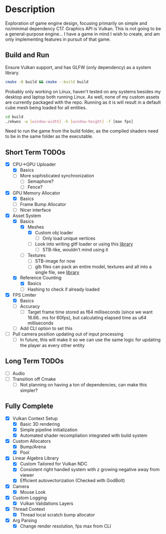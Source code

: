 # Description
Exploration of game engine design, focusing primarily on simple and no/minimal dependency C17. Graphics API is Vulkan. This is not going to be a general-purpose engine... I have a game in mind I wish to create, and am only implementing features in pursuit of that game.
## Build and Run
Ensure Vulkan support, and has GLFW (only dependency) as a system library.
```bash
cmake -B build && cmake --build build
```
Probably only working on Linux, haven't tested on any systems besides my desktop and laptop both running Linux. As well, none of my custom assets are currently packaged with the repo. Running as it is will result in a default cube mesh being loaded for all entities.
```bash
cd build
./ekwos -w [window-width] -h [window-height] -f [max fps]
```
Need to run the game from the build folder, as the compiled shaders need to be in the same folder as the executable.

## Short Term TODOs
- [x] CPU->GPU Uploader
    - [x] Basics
    - [ ] More sophisticated synchronization
        - [ ] Semaphore?
        - [ ] Fence?
- [x] GPU Memory Allocator
    - [x] Basics
    - [ ] Frame Bump Allocator
    - [ ] Nicer interface
- [x] Asset System
    - [x] Basics
        - [x] Meshes
            - [x] Custom obj loader
                - [ ] Only load unique vertices
            - [ ] Look into writing gltf loader or using this [library](https://github.com/jkuhlmann/cgltf/tree/master)
                - [ ] STB-like, wouldn't mind using it
        - [ ] Textures
            - [ ] STB-image for now
            - [ ] glb files can pack an entire model, textures and all into a single file, see [library](https://github.com/jkuhlmann/cgltf/tree/master)
    - [x] Reference Counting
        - [x] Basics
        - [ ] Hashing to check if already loaded
- [x] FPS Limiter
    - [x] Basics
    - [ ] Accuracy
        - [ ] Target frame time stored as f64 milliseconds (since we want 16.66.. ms for 60fps), but calculating elapsed time as u64 milliseconds
    - [ ] Add CLI option to set this
- [ ] Pull camera position updating out of input processing
    - [ ] In future, this will make it so we can use the same logic for updating the player as every other entity

## Long Term TODOs
- [ ] Audio
- [ ] Transition off Cmake
    - [ ] Not planning on having a ton of dependencies, can make this simpler?

## Fully Complete
- [x] Vulkan Context Setup
    - [x] Basic 3D rendering
    - [x] Simple pipeline initialization
    - [x] Automated shader recompliation integrated with build system
- [x] Custom Allocators
    - [x] Bump/Arena
    - [x] Pool
- [x] Linear Algebra Library
    - [x] Custom Tailored for Vulkan NDC
    - [x] Consistent right handed system with z growing negative away from viewer
    - [x] Efficient autovectorization (Checked with GodBolt)
- [x] Camera
    - [x] Mouse Look
- [x] Custom Logging
    - [x] Vulkan Validations Layers
- [x] Thread Context
    - [x] Thread local scratch bump allocator
- [x] Arg Parsing
    - [x] Change render resolution, fps max from CLI
